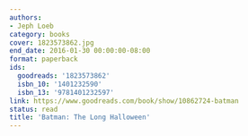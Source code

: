 ```yaml
---
authors:
- Jeph Loeb
category: books
cover: 1823573862.jpg
end_date: 2016-01-30 00:00:00-08:00
format: paperback
ids:
  goodreads: '1823573862'
  isbn_10: '1401232590'
  isbn_13: '9781401232597'
link: https://www.goodreads.com/book/show/10862724-batman
status: read
title: 'Batman: The Long Halloween'
---
```

